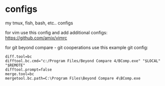 # configs
my tmux, fish, bash, etc.. configs

for vim use this config and add additional configs: https://github.com/amix/vimrc

for git beyond compare - git cooperations use this example git config:
```
diff.tool=bc
difftool.bc.cmd="c:/Program Files/Beyond Compare 4/BComp.exe" "$LOCAL" "$REMOTE"
difftool.prompt=false
merge.tool=bc
mergetool.bc.path=C:\Program Files\Beyond Compare 4\BComp.exe
```
